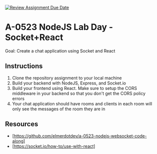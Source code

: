 [![Review Assignment Due Date](https://classroom.github.com/assets/deadline-readme-button-24ddc0f5d75046c5622901739e7c5dd533143b0c8e959d652212380cedb1ea36.svg)](https://classroom.github.com/a/bZeQ8gIa)
# A-0523 NodeJS Lab Day - Socket+React

Goal: Create a chat application using Socket and React

## Instructions

1. Clone the repository assignment to your local machine
2. Build your backend with NodeJS, Express, and Socket.io
3. Build your frontend using React. Make sure to setup the CORS middleware in your backend so that you don't get the CORS policy errors
4. Your chat application should have rooms and clients in each room will only see the messages of the room they are in

## Resources

- [https://github.com/elmerdotdev/a-0523-nodejs-websocket-code-along]
- [https://socket.io/how-to/use-with-react]
